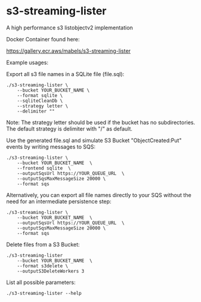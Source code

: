 # s3-streaming-lister
A high performance s3 listobjectv2 implementation

Docker Container found here:

https://gallery.ecr.aws/mabels/s3-streaming-lister

Example usages:

Export all s3 file names in a SQLite file (file.sql):
```
./s3-streaming-lister \
    --bucket YOUR_BUCKET_NAME \
    --format sqlite \
    --sqliteCleanDb \
    --strategy letter \
    --delimiter ""
```
Note: The strategy letter should be used if the bucket has no subdirectories. The default strategy is delimiter with "/" as default.

Use the generated file.sql and simulate S3 Bucket "ObjectCreated:Put" events by writing messages to SQS:
```
./s3-streaming-lister \
    --bucket YOUR_BUCKET_NAME  \ 
    --frontend sqlite  \
    --outputSqsUrl https://YOUR_QUEUE_URL  \
    --outputSqsMaxMessageSize 20000 \
    --format sqs
```

Alternatively, you can export all file names directly to your SQS without the need for an intermediate persistence step:
```
./s3-streaming-lister \
    --bucket YOUR_BUCKET_NAME  \ 
    --outputSqsUrl https://YOUR_QUEUE_URL  \
    --outputSqsMaxMessageSize 20000 \
    --format sqs
```

Delete files from a S3 Bucket:
```
./s3-streaming-lister 
    --bucket YOUR_BUCKET_NAME  \
    --format s3delete \
    --outputS3DeleteWorkers 3
```

List all possible parameters:
```
./s3-streaming-lister --help
```


